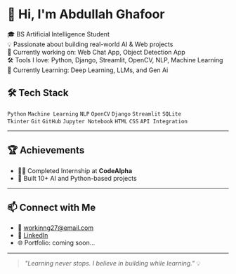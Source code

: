 # 👋 Hi, I'm Abdullah Ghafoor

🎓 BS Artificial Intelligence Student  
💡 Passionate about building real-world AI & Web projects  
🔭 Currently working on: Web Chat App, Object Detection App  
🛠️ Tools I love: Python, Django, Streamlit, OpenCV, NLP, Machine Learning  
🌱 Currently Learning: Deep Learning, LLMs, and Gen Ai
 


## 🛠️ Tech Stack
`Python` `Machine Learning` `NLP` `OpenCV` `Django` `Streamlit` `SQLite`  
`Tkinter` `Git` `GitHub` `Jupyter Notebook` `HTML` `CSS` `API Integration`

---

## 🏆 Achievements
- 👨‍💻 Completed Internship at **CodeAlpha** 
- 🚀 Built 10+ AI and Python-based projects

---

## 📫 Connect with Me
- 📧 workinng27@email.com 
- 💼 [LinkedIn]([https://linkedin.com/in/your-link](https://www.linkedin.com/in/abdullah-ghafoor-115366323?utm_source=share&utm_campaign=share_via&utm_content=profile&utm_medium=android_app)) 
- 🌐 Portfolio: coming soon...

---

> *"Learning never stops. I believe in building while learning."* 💡


